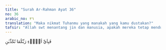 ```yaml
---
title: "Surah Ar-Rahman Ayat 36"
no: 36
arabic_no: ٣٦
translation: "Maka nikmat Tuhanmu yang manakah yang kamu dustakan?"
tafsir: "Allah swt menantang jin dan manusia, apakah mereka tetap mendustakan nikmat Tuhan. Di antara nikmat itu tentang ancaman siksa yang tercantum pada ayat 35 di atas telah diberitakan di dunia ini. Jika kamu di dunia ini berkesempatan berbuat baik dan terhindar dari siksa itu, itulah merupakan kenikmatan."
---
```

فَبِاَيِّ اٰلَاۤءِ رَبِّكُمَا تُكَذِّبٰنِ 